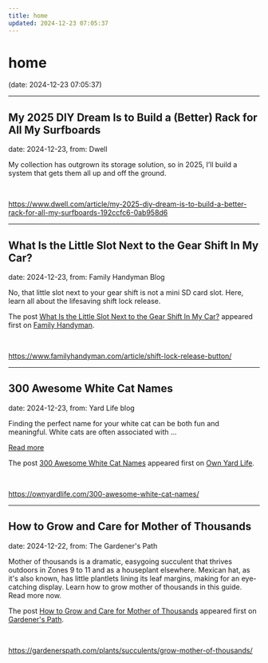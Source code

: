 ```yaml
---
title: home
updated: 2024-12-23 07:05:37
---
```


# home

(date: 2024-12-23 07:05:37)

---

## My 2025 DIY Dream Is to Build a (Better) Rack for All My Surfboards

date: 2024-12-23, from: Dwell

My collection has outgrown its storage solution, so in 2025, I’ll build a system that gets them all up and off the ground. 

<br> 

<https://www.dwell.com/article/my-2025-diy-dream-is-to-build-a-better-rack-for-all-my-surfboards-192ccfc6-0ab958d6>

---

## What Is the Little Slot Next to the Gear Shift In My Car?

date: 2024-12-23, from: Family Handyman Blog

<p>No, that little slot next to your gear shift is not a mini SD card slot. Here, learn all about the lifesaving shift lock release.</p>
<p>The post <a href="https://www.familyhandyman.com/article/shift-lock-release-button/">What Is the Little Slot Next to the Gear Shift In My Car?</a> appeared first on <a href="https://www.familyhandyman.com">Family Handyman</a>.</p>
 

<br> 

<https://www.familyhandyman.com/article/shift-lock-release-button/>

---

## 300 Awesome White Cat Names

date: 2024-12-23, from: Yard Life blog

<p>Finding the perfect name for your white cat can be both fun and meaningful. White cats are often associated with ... </p>
<p class="read-more-container"><a title="300 Awesome White Cat Names" class="read-more button" href="https://ownyardlife.com/300-awesome-white-cat-names/#more-22020" aria-label="Read more about 300 Awesome White Cat Names">Read more</a></p>
<p>The post <a href="https://ownyardlife.com/300-awesome-white-cat-names/">300 Awesome White Cat Names</a> appeared first on <a href="https://ownyardlife.com">Own Yard Life</a>.</p>
 

<br> 

<https://ownyardlife.com/300-awesome-white-cat-names/>

---

## How to Grow and Care for Mother of Thousands

date: 2024-12-22, from: The Gardener's Path

<p>Mother of thousands is a dramatic, easygoing succulent that thrives outdoors in Zones 9 to 11 and as a houseplant elsewhere. Mexican hat, as it's also known, has little plantlets lining its leaf margins, making for an eye-catching display. Learn how to grow mother of thousands in this guide. Read more now.</p>
<p>The post <a href="https://gardenerspath.com/plants/succulents/grow-mother-of-thousands/">How to Grow and Care for Mother of Thousands</a> appeared first on <a href="https://gardenerspath.com">Gardener&#039;s Path</a>.</p>
 

<br> 

<https://gardenerspath.com/plants/succulents/grow-mother-of-thousands/>

